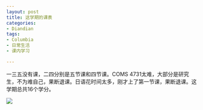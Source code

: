 ```yaml
---
layout: post
title: 这学期的课表
categories:
- Diandian
tags:
- Columbia
- 日常生活
- 课内学习

---
```

<p>一三五没有课，二四分别是五节课和四节课。COMS 4731太难，大部分是研究生，不为难自己，果断退课。日语花时间太多，刚才上了第一节课，果断退课。这学期总共16个学分。</p>
<p class="edui-filter-align-center"><img src="http://m1.img.srcdd.com/farm4/d/2014/0123/02/30CDA0498C01E5270AF4F92E07158E9C_B500_900_439_457.png" /><br /></p>